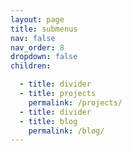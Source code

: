 ```yaml
---
layout: page
title: submenus
nav: false
nav_order: 8
dropdown: false
children:

  - title: divider
  - title: projects
    permalink: /projects/
  - title: divider
  - title: blog
    permalink: /blog/
---
```

